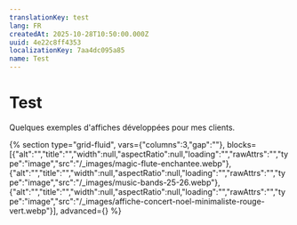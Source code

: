 ```yaml
---
translationKey: test
lang: FR
createdAt: 2025-10-28T10:50:00.000Z
uuid: 4e22c8ff4353
localizationKey: 7aa4dc095a85
name: Test
---
```

# Test

Quelques exemples d'affiches développées pour mes clients.

{% section type="grid-fluid", vars={"columns":3,"gap":""}, blocks=[{"alt":"","title":"","width":null,"aspectRatio":null,"loading":"","rawAttrs":"","type":"image","src":"/_images/magic-flute-enchantee.webp"},{"alt":"","title":"","width":null,"aspectRatio":null,"loading":"","rawAttrs":"","type":"image","src":"/_images/music-bands-25-26.webp"},{"alt":"","title":"","width":null,"aspectRatio":null,"loading":"","rawAttrs":"","type":"image","src":"/_images/affiche-concert-noel-minimaliste-rouge-vert.webp"}], advanced={} %}
